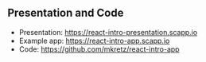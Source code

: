 ## Presentation and Code

*   Presentation: https://react-intro-presentation.scapp.io
*   Example app:  https://react-intro-app.scapp.io
*   Code:         https://github.com/mkretz/react-intro-app
